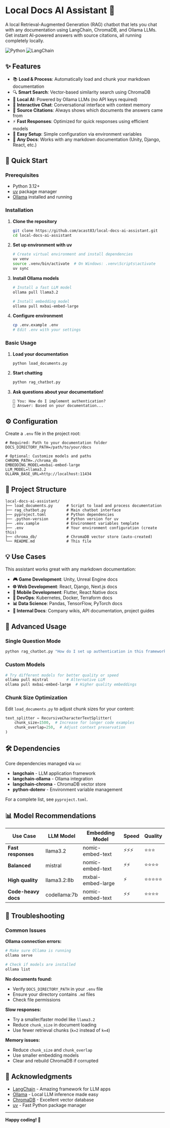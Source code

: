 # Local Docs AI Assistant 🤖

A local Retrieval-Augmented Generation (RAG) chatbot that lets you chat with any documentation using LangChain,
ChromaDB, and Ollama LLMs. Get instant AI-powered answers with source citations, all running completely locally.

![Python](https://img.shields.io/badge/python-3.12+-blue.svg)
![LangChain](https://img.shields.io/badge/LangChain-0.3+-green.svg)

## ✨ Features

- 📚 **Load & Process**: Automatically load and chunk your markdown documentation
- 🔍 **Smart Search**: Vector-based similarity search using ChromaDB
- 🤖 **Local AI**: Powered by Ollama LLMs (no API keys required)
- 💬 **Interactive Chat**: Conversational interface with context memory
- 📖 **Source Citations**: Always shows which documents the answers came from
- ⚡ **Fast Responses**: Optimized for quick responses using efficient models
- 🔧 **Easy Setup**: Simple configuration via environment variables
- 📁 **Any Docs**: Works with any markdown documentation (Unity, Django, React, etc.)

## 🚀 Quick Start

### Prerequisites

- Python 3.12+
- [uv](https://docs.astral.sh/uv/) package manager
- [Ollama](https://ollama.ai/) installed and running

### Installation

1. **Clone the repository**
   ```bash
   git clone https://github.com/acast83/local-docs-ai-assistant.git
   cd local-docs-ai-assistant
   ```

2. **Set up environment with uv**
   ```bash
   # Create virtual environment and install dependencies
   uv venv
   source .venv/bin/activate  # On Windows: .venv\Scripts\activate
   uv sync
   ```

3. **Install Ollama models**
   ```bash
   # Install a fast LLM model
   ollama pull llama3.2
   
   # Install embedding model
   ollama pull mxbai-embed-large
   ```

4. **Configure environment**
   ```bash
   cp .env.example .env
   # Edit .env with your settings
   ```

### Basic Usage

1. **Load your documentation**
   ```bash
   python load_documents.py
   ```

2. **Start chatting**
   ```bash
   python rag_chatbot.py
   ```

3. **Ask questions about your documentation!**
   ```
   👤 You: How do I implement authentication?
   🤖 Answer: Based on your documentation...
   ```

## ⚙️ Configuration

Create a `.env` file in the project root:

```env
# Required: Path to your documentation folder
DOCS_DIRECTORY_PATH=/path/to/your/docs

# Optional: Customize models and paths
CHROMA_PATH=./chroma_db
EMBEDDING_MODEL=mxbai-embed-large
LLM_MODEL=llama3.2
OLLAMA_BASE_URL=http://localhost:11434
```

## 📁 Project Structure

```
local-docs-ai-assistant/
├── load_documents.py      # Script to load and process documentation
├── rag_chatbot.py         # Main chatbot interface
├── pyproject.toml         # Python dependencies
├── .python-version        # Python version for uv
├── .env.sample            # Environment variables template
├── .env                   # Your environment configuration (create this)
├── chroma_db/             # ChromaDB vector store (auto-created)
└── README.md              # This file
```

## 💡 Use Cases

This assistant works great with any markdown documentation:

- **🎮 Game Development**: Unity, Unreal Engine docs
- **🌐 Web Development**: React, Django, Next.js docs
- **📱 Mobile Development**: Flutter, React Native docs
- **🔧 DevOps**: Kubernetes, Docker, Terraform docs
- **📊 Data Science**: Pandas, TensorFlow, PyTorch docs
- **🏢 Internal Docs**: Company wikis, API documentation, project guides

## 🔧 Advanced Usage

### Single Question Mode

```bash
python rag_chatbot.py "How do I set up authentication in this framework?"
```

### Custom Models

```bash
# Try different models for better quality or speed
ollama pull mistral        # Alternative LLM
ollama pull mxbai-embed-large  # Higher quality embeddings
```

### Chunk Size Optimization

Edit `load_documents.py` to adjust chunk sizes for your content:

```python
text_splitter = RecursiveCharacterTextSplitter(
    chunk_size=1500,  # Increase for longer code examples
    chunk_overlap=250,  # Adjust context preservation
)
```

## 🛠️ Dependencies

Core dependencies managed via `uv`:

- **langchain** - LLM application framework
- **langchain-ollama** - Ollama integration
- **langchain-chroma** - ChromaDB vector store
- **python-dotenv** - Environment variable management

For a complete list, see `pyproject.toml`.

## 📊 Model Recommendations

| Use Case            | LLM Model    | Embedding Model   | Speed | Quality |
|---------------------|--------------|-------------------|-------|---------|
| **Fast responses**  | llama3.2     | nomic-embed-text  | ⚡⚡⚡   | ⭐⭐⭐     |
| **Balanced**        | mistral      | nomic-embed-text  | ⚡⚡    | ⭐⭐⭐⭐    |
| **High quality**    | llama3.2:8b  | mxbai-embed-large | ⚡     | ⭐⭐⭐⭐⭐   |
| **Code-heavy docs** | codellama:7b | nomic-embed-text  | ⚡⚡    | ⭐⭐⭐⭐    |

## 🐛 Troubleshooting

### Common Issues

**Ollama connection errors:**

```bash
# Make sure Ollama is running
ollama serve

# Check if models are installed
ollama list
```

**No documents found:**

- Verify `DOCS_DIRECTORY_PATH` in your `.env` file
- Ensure your directory contains `.md` files
- Check file permissions

**Slow responses:**

- Try a smaller/faster model like `llama3.2`
- Reduce `chunk_size` in document loading
- Use fewer retrieval chunks (`k=2` instead of `k=4`)

**Memory issues:**

- Reduce `chunk_size` and `chunk_overlap`
- Use smaller embedding models
- Clear and rebuild ChromaDB if corrupted

## 🙏 Acknowledgments

- [LangChain](https://python.langchain.com/) - Amazing framework for LLM apps
- [Ollama](https://ollama.ai/) - Local LLM inference made easy
- [ChromaDB](https://www.trychroma.com/) - Excellent vector database
- [uv](https://docs.astral.sh/uv/) - Fast Python package manager

---

**Happy coding! 🚀**